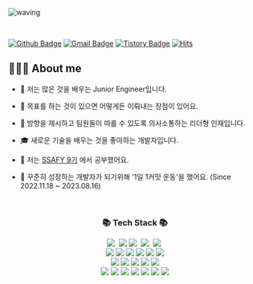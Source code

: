 ![waving](https://capsule-render.vercel.app/api?type=waving&height=200&text=Hello!%20I'm%20Yejin&fontAlign=50&fontAlignY=40&color=auto)

<Br>
 
[![Github Badge](https://img.shields.io/badge/-yelunar-grey?style=flat&logo=github&logoColor=white&link=https://github.com/yelunar/)](https://www.github.com/yelunar/) 
[![Gmail Badge](https://img.shields.io/badge/-yeajin7933@gmail.com-c14438?style=flat&logo=Gmail&logoColor=white&link=yeajin7933@gmail.com)](mailto:yeajin7933@gmail.com) 
[![Tistory Badge](https://img.shields.io/badge/Tech%20Blog-yellow?style=flat&logoColor=white)](https://kimyazan.tistory.com/)
[![Hits](https://hits.seeyoufarm.com/api/count/incr/badge.svg?url=https%3A%2F%2Fgithub.com%2Fyelunar%2Fhit-counter&count_bg=%23EC86EF&title_bg=%23555555&icon=&icon_color=%23E7E7E7&title=hits&edge_flat=false)](https://hits.seeyoufarm.com)
  
## 👩🏻‍💻 About me

- 🌱 저는 많은 것을 배우는 Junior Engineer입니다.

- 🎯 목표를 하는 것이 있으면 어떻게든 이뤄내는 장점이 있어요.

- 👯 방향을 제시하고 팀원들이 따를 수 있도록 의사소통하는 리더형 인재입니다.

- 🎓 새로운 기술을 배우는 것을 좋아하는 개발자입니다.

- 🔭 저는 <a href="https://www.ssafy.com/ksp/jsp/swp/swpMain.jsp">SSAFY 9기</a> 에서 공부했어요.

- 📝 꾸준히 성장하는 개발자가 되기위해 '1일 1커밋 운동'을 했어요. (Since 2022.11.18 ~ 2023.08.16)
<Br>
<h3 align="center">📚 Tech Stack 📚</h3> <p align="center">
<img src="https://img.shields.io/badge/C-A8B9CC?style=flat-square&logo=C&logoColor=white"></a>&nbsp
<img src="https://img.shields.io/badge/c++-00599C?style=flat-square&logo=c%2B%2B&logoColor=white">
<img src="https://img.shields.io/badge/Python-3766AB?style=flat-square&logo=Python&logoColor=white"/></a>&nbsp 
<img src="https://img.shields.io/badge/JAVA-007396?style=flat-square&logo=java&logoColor=white"></a>&nbsp 
<img src="https://img.shields.io/badge/Javascript-ffb13b?style=flat-square&logo=javascript&logoColor=white"/></a>&nbsp
<br>
<img src="https://img.shields.io/badge/Linux-FCC624?style=flat-square&logo=Linux&logoColor=black">
<img src="https://img.shields.io/badge/Ubuntu-E95420?style=flat-square&logo=Ubuntu&logoColor=white">
<img src="https://img.shields.io/badge/RaspberryPi-A22846?style=flat-square&logo=RaspberryPi&logoColor=white"/>
<img src="https://img.shields.io/badge/OpenCV-5C3EE8?style=flat-square&logo=OpenCV&logoColor=white"/>
<img src="https://img.shields.io/badge/TensorFlow-FF6F00?style=flat-square&logo=TensorFlow&logoColor=white"/>
<img src="https://img.shields.io/badge/R-276DC3?style=flat-square&logo=R&logoColor=white"/>
<br>
<img src="https://img.shields.io/badge/Spring-6DB33F?style=flat-square&logo=Spring&logoColor=white"/>
<img src="https://img.shields.io/badge/django-092E20?style=flat-square&logo=django&logoColor=white">
<img src="https://img.shields.io/badge/React-61DAFB?style=flat-square&logo=React&logoColor=white"/>
<img src="https://img.shields.io/badge/Redux-764ABC?style=flat-square&logo=Redux&logoColor=white"/>
<img src="https://img.shields.io/badge/vue.js-4FC08D?style=flat-square&logo=vue.js&logoColor=white"> 
<br>
<img src="https://img.shields.io/badge/mysql-4479A1?style=flat-square&logo=mysql&logoColor=white">
<img src="https://img.shields.io/badge/sqlite-003B57?style=flat-square&logo=sqlite&logoColor=white">
<img src="https://img.shields.io/badge/html5-E34F26?style=flat-square&logo=html5&logoColor=white"> 
<img src="https://img.shields.io/badge/css-1572B6?style=flat-square&logo=css3&logoColor=white">
<img src="https://img.shields.io/badge/scss-CC6699?style=flat-square&logo=sass&logoColor=white">
<img src="https://img.shields.io/badge/amazonaws-232F3E?style=flat-square&logo=amazonaws&logoColor=white">
<img src="https://img.shields.io/badge/Docker-2496ED?style=flat-square&logo=Docker&logoColor=white">

<Br>
